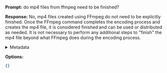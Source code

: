 **Prompt:**
do mp4 files from ffmpeg need to be finished?

**Response:**
No, mp4 files created using FFmpeg do not need to be explicitly finished. Once the FFmpeg command completes the encoding process and creates the mp4 file, it is considered finished and can be used or distributed as needed. It is not necessary to perform any additional steps to "finish" the mp4 file beyond what FFmpeg does during the encoding process.

<details><summary>Metadata</summary>

- Duration: 3086 ms
- Datetime: 2023-08-06T14:23:50.726994
- Model: gpt-3.5-turbo-0613

</details>

**Options:**
```json
{}
```

